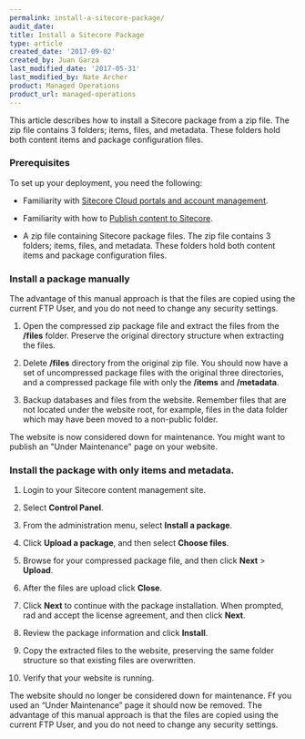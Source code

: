 ```yaml
---
permalink: install-a-sitecore-package/
audit_date:
title: Install a Sitecore Package
type: article
created_date: '2017-09-02'
created_by: Juan Garza
last_modified_date: '2017-05-31'
last_modified_by: Nate Archer
product: Managed Operations
product_url: managed-operations
---
```


This article describes how to install a Sitecore package from a zip file. The zip file contains 3 folders; items, files, and metadata. These folders hold both content items and package configuration files.

### Prerequisites

To set up your deployment, you need the following:

- Familiarity with [Sitecore Cloud portals and account management](/how-to/sitecore-cloud-portals-and-account-management/).

- Familiarity with how to [Publish content to Sitecore](/how-to/publish-content-to-sitecore/).

- A zip file containing Sitecore package files. The zip file contains 3 folders; items, files, and metadata. These folders hold both content items and package configuration files.

### Install a package manually

The advantage of this manual approach is that the files are copied using the current FTP User, and you do not need to change any security settings.

1. Open the compressed zip package file and extract the files from the **/files** folder. Preserve the original directory structure when extracting the files.

2. Delete **/files** directory from the original zip file. <!---Does this mean the original must be compressed again??---> You should now have a set of uncompressed package files with the original three directories, and a compressed package file with only the **/items** and **/metadata**.

     <!---Lost right here. Which website, the Azure Webapp, the content management site, just the Website files--->

3. Backup databases and files from the website. Remember files that are not located under the website root, for example, files in the data folder which may have been moved to a non-public folder.

The website is now considered down for maintenance. You might want to publish an "Under Maintenance" page on your website.

### Install the package with only items and metadata.

1. Login to your Sitecore content management site.

2. Select **Control Panel**.

3. From the administration menu, select **Install a package**.

4. Click **Upload a package**, and then select **Choose files**.

5. Browse for your compressed package file, and then click **Next** > **Upload**.

6. After the files are upload click **Close**.

7. Click **Next** to continue with the package installation. When prompted, rad and accept the license agreement, and then click **Next**.

8. Review the package information and click **Install**.

9. Copy the extracted files to the website, preserving the same folder structure so that existing files are overwritten.

10. Verify that your website is running.

The website should no longer be considered down for maintenance. Ff you used an “Under Maintenance” page it should now be removed. The advantage of this manual approach is that the files are copied using the current FTP User, and you do not need to change any security settings.
